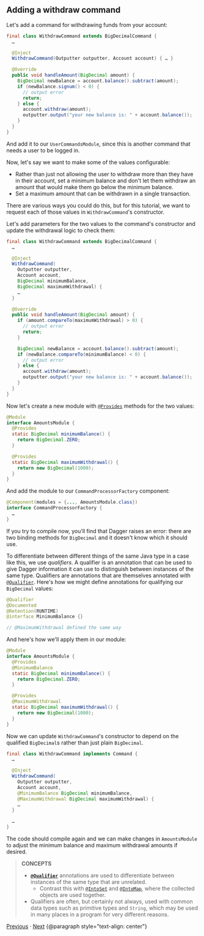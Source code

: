 ## Adding a withdraw command

Let's add a command for withdrawing funds from your account:

```java
final class WithdrawCommand extends BigDecimalCommand {
  …

  @Inject
  WithdrawCommand(Outputter outputter, Account account) { … }

  @Override
  public void handleAmount(BigDecimal amount) {
    BigDecimal newBalance = account.balance().subtract(amount);
    if (newBalance.signum() < 0) {
      // output error
      return;
    } else {
      account.withdraw(amount);
      outputter.output("your new balance is: " + account.balance());
    }
  }
}
```

And add it to our `UserCommandsModule`, since this is another command that needs
a user to be logged in.

Now, let's say we want to make some of the values configurable:

*   Rather than just not allowing the user to withdraw more than they have in
    their account, set a minimum balance and don't let them withdraw an amount
    that would make them go below the minimum balance.
*   Set a maximum amount that can be withdrawn in a single transaction.

There are various ways you could do this, but for this tutorial, we want to
request each of those values in `WithdrawCommand`'s constructor.

Let's add parameters for the two values to the command's constructor and update
the withdrawal logic to check them:

```java
final class WithdrawCommand extends BigDecimalCommand {
  …

  @Inject
  WithdrawCommand(
    Outputter outputter,
    Account account,
    BigDecimal minimumBalance,
    BigDecimal maximumWithdrawal) {
    …
  }

  @Override
  public void handleAmount(BigDecimal amount) {
    if (amount.compareTo(maximumWithdrawal) > 0) {
      // output error
      return;
    }

    BigDecimal newBalance = account.balance().subtract(amount);
    if (newBalance.compareTo(minimumBalance) < 0) {
      // output error
    } else {
      account.withdraw(amount);
      outputter.output("your new balance is: " + account.balance());
    }
  }
}
```

Now let's create a new module with [`@Provides`] methods for the two values:

```java
@Module
interface AmountsModule {
  @Provides
  static BigDecimal minimumBalance() {
    return BigDecimal.ZERO;
  }

  @Provides
  static BigDecimal maximumWithdrawal() {
    return new BigDecimal(1000);
  }
}
```

And add the module to our `CommandProcessorFactory` component:

```java
@Component(modules = {..., AmountsModule.class})
interface CommandProcessorFactory {
  …
}
```

If you try to compile now, you'll find that Dagger raises an error: there are
two binding methods for `BigDecimal` and it doesn't know which it should use.

To differentiate between different things of the same Java type in a case like
this, we use _qualifiers_. A qualifier is an annotation that can be used to give
Dagger information it can use to distinguish between instances of the same type.
Qualifiers are annotations that are themselves annotated with [`@Qualifier`].
Here's how we might define annotations for qualifying our `BigDecimal` values:

```java
@Qualifier
@Documented
@Retention(RUNTIME)
@interface MinimumBalance {}

// @MaximumWithdrawal defined the same way
```

And here's how we'll apply them in our module:

```java
@Module
interface AmountsModule {
  @Provides
  @MinimumBalance
  static BigDecimal minimumBalance() {
    return BigDecimal.ZERO;
  }

  @Provides
  @MaximumWithdrawal
  static BigDecimal maximumWithdrawal() {
    return new BigDecimal(1000);
  }
}
```

Now we can update `WithdrawCommand`'s constructor to depend on the qualified
`BigDecimal`s rather than just plain `BigDecimal`.

```java
final class WithdrawCommand implements Command {
  …

  @Inject
  WithdrawCommand(
    Outputter outputter,
    Account account,
    @MinimumBalance BigDecimal minimumBalance,
    @MaximumWithdrawal BigDecimal maximumWithdrawal) {
    …
  }

  …
}
```

The code should compile again and we can make changes in `AmountsModule` to
adjust the minimum balance and maximum withdrawal amounts if desired.

> **CONCEPTS**
>
> *   **[`@Qualifier`]** annotations are used to differentiate between instances
>     of the same type that are unrelated.
>     *   Contrast this with [`@IntoSet`] and [`@IntoMap`], where the collected
>         objects are used together.
> *   Qualifiers are often, but certainly not always, used with common data
>     types such as primitive types and `String`, which may be used in many
>     places in a program for very different reasons.

[Previous](10-deposit-after-login) · [Next](12-logging-out)
{@paragraph style="text-align: center"}

[`@IntoMap`]: https://dagger.dev/api/latest/dagger/multibindings/IntoMap.html
[`@IntoSet`]: https://dagger.dev/api/latest/dagger/multibindings/IntoSet.html
[`@Provides`]: https://dagger.dev/api/latest/dagger/Provides.html
[`@Qualifier`]: http://docs.oracle.com/javaee/7/api/javax/inject/Inject.html
